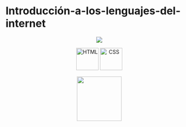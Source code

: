 # Introducción-a-los-lenguajes-del-internet

<p align="center">
  <img src="https://readme-typing-svg.herokuapp.com?lines=Estudiante+de+Ingeniería+de+Software;Aprendiendo+Lenguajes+del+Internet&center=true&width=500&height=45">
</p>

<p align="center">
  <img width="60px" src="https://raw.githubusercontent.com/rahulbanerjee26/githubAboutMeGenerator/main/icons/html.svg" alt="HTML">
  <img width="60px" src="https://raw.githubusercontent.com/rahulbanerjee26/githubAboutMeGenerator/main/icons/css.svg" alt="CSS">
</p>


<p align="center">
  <img src="https://media.tenor.com/YUzRkMOL-3EAAAAM/programming-computer-frog.gif" width="120px">
</p>



